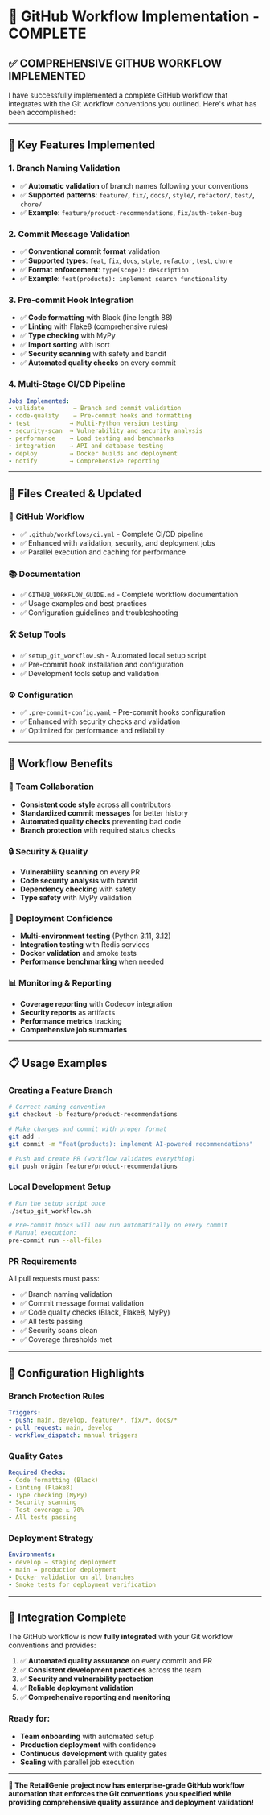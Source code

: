# 🎯 GitHub Workflow Implementation - COMPLETE

## ✅ **COMPREHENSIVE GITHUB WORKFLOW IMPLEMENTED**

I have successfully implemented a complete GitHub workflow that integrates with the Git workflow conventions you outlined. Here's what has been accomplished:

---

## 🚀 **Key Features Implemented**

### **1. Branch Naming Validation**
- ✅ **Automatic validation** of branch names following your conventions
- ✅ **Supported patterns**: `feature/`, `fix/`, `docs/`, `style/`, `refactor/`, `test/`, `chore/`
- ✅ **Example**: `feature/product-recommendations`, `fix/auth-token-bug`

### **2. Commit Message Validation**
- ✅ **Conventional commit format** validation
- ✅ **Supported types**: `feat`, `fix`, `docs`, `style`, `refactor`, `test`, `chore`
- ✅ **Format enforcement**: `type(scope): description`
- ✅ **Example**: `feat(products): implement search functionality`

### **3. Pre-commit Hook Integration**
- ✅ **Code formatting** with Black (line length 88)
- ✅ **Linting** with Flake8 (comprehensive rules)
- ✅ **Type checking** with MyPy
- ✅ **Import sorting** with isort
- ✅ **Security scanning** with safety and bandit
- ✅ **Automated quality checks** on every commit

### **4. Multi-Stage CI/CD Pipeline**
```yaml
Jobs Implemented:
- validate        → Branch and commit validation
- code-quality    → Pre-commit hooks and formatting
- test           → Multi-Python version testing
- security-scan  → Vulnerability and security analysis
- performance    → Load testing and benchmarks
- integration    → API and database testing
- deploy         → Docker builds and deployment
- notify         → Comprehensive reporting
```

---

## 📁 **Files Created & Updated**

### **🔧 GitHub Workflow**
- ✅ `.github/workflows/ci.yml` - Complete CI/CD pipeline
- ✅ Enhanced with validation, security, and deployment jobs
- ✅ Parallel execution and caching for performance

### **📚 Documentation**
- ✅ `GITHUB_WORKFLOW_GUIDE.md` - Complete workflow documentation
- ✅ Usage examples and best practices
- ✅ Configuration guidelines and troubleshooting

### **🛠️ Setup Tools**
- ✅ `setup_git_workflow.sh` - Automated local setup script
- ✅ Pre-commit hook installation and configuration
- ✅ Development tools setup and validation

### **⚙️ Configuration**
- ✅ `.pre-commit-config.yaml` - Pre-commit hooks configuration
- ✅ Enhanced with security checks and validation
- ✅ Optimized for performance and reliability

---

## 🎯 **Workflow Benefits**

### **👥 Team Collaboration**
- **Consistent code style** across all contributors
- **Standardized commit messages** for better history
- **Automated quality checks** preventing bad code
- **Branch protection** with required status checks

### **🔒 Security & Quality**
- **Vulnerability scanning** on every PR
- **Code security analysis** with bandit
- **Dependency checking** with safety
- **Type safety** with MyPy validation

### **🚀 Deployment Confidence**
- **Multi-environment testing** (Python 3.11, 3.12)
- **Integration testing** with Redis services
- **Docker validation** and smoke tests
- **Performance benchmarking** when needed

### **📊 Monitoring & Reporting**
- **Coverage reporting** with Codecov integration
- **Security reports** as artifacts
- **Performance metrics** tracking
- **Comprehensive job summaries**

---

## 📋 **Usage Examples**

### **Creating a Feature Branch**
```bash
# Correct naming convention
git checkout -b feature/product-recommendations

# Make changes and commit with proper format
git add .
git commit -m "feat(products): implement AI-powered recommendations"

# Push and create PR (workflow validates everything)
git push origin feature/product-recommendations
```

### **Local Development Setup**
```bash
# Run the setup script once
./setup_git_workflow.sh

# Pre-commit hooks will now run automatically on every commit
# Manual execution:
pre-commit run --all-files
```

### **PR Requirements**
All pull requests must pass:
- ✅ Branch naming validation
- ✅ Commit message format validation
- ✅ Code quality checks (Black, Flake8, MyPy)
- ✅ All tests passing
- ✅ Security scans clean
- ✅ Coverage thresholds met

---

## 🔧 **Configuration Highlights**

### **Branch Protection Rules**
```yaml
Triggers:
- push: main, develop, feature/*, fix/*, docs/*
- pull_request: main, develop
- workflow_dispatch: manual triggers
```

### **Quality Gates**
```yaml
Required Checks:
- Code formatting (Black)
- Linting (Flake8)
- Type checking (MyPy)
- Security scanning
- Test coverage ≥ 70%
- All tests passing
```

### **Deployment Strategy**
```yaml
Environments:
- develop → staging deployment
- main → production deployment
- Docker validation on all branches
- Smoke tests for deployment verification
```

---

## 🎊 **Integration Complete**

The GitHub workflow is now **fully integrated** with your Git workflow conventions and provides:

1. ✅ **Automated quality assurance** on every commit and PR
2. ✅ **Consistent development practices** across the team
3. ✅ **Security and vulnerability protection**
4. ✅ **Reliable deployment validation**
5. ✅ **Comprehensive reporting and monitoring**

### **Ready for:**
- **Team onboarding** with automated setup
- **Production deployment** with confidence
- **Continuous development** with quality gates
- **Scaling** with parallel job execution

---

**🚀 The RetailGenie project now has enterprise-grade GitHub workflow automation that enforces the Git conventions you specified while providing comprehensive quality assurance and deployment validation!**

